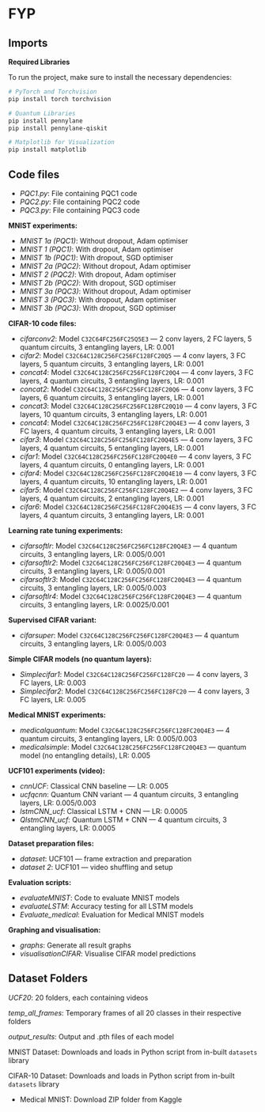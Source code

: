 # FYP
## Imports

**Required Libraries**

To run the project, make sure to install the necessary dependencies:

```bash
# PyTorch and Torchvision
pip install torch torchvision

# Quantum Libraries
pip install pennylane
pip install pennylane-qiskit

# Matplotlib for Visualization
pip install matplotlib
```

## Code files 
* _PQC1.py_: File containing PQC1 code  
* _PQC2.py_: File containing PQC2 code  
* _PQC3.py_: File containing PQC3 code  

**MNIST experiments:**    
* _MNIST 1a (PQC1)_: Without dropout, Adam optimiser  
* _MNIST 1 (PQC1)_: With dropout, Adam optimiser  
* _MNIST 1b (PQC1)_: With dropout, SGD optimiser
* _MNIST 2a (PQC2)_: Without dropout, Adam optimiser  
* _MNIST 2 (PQC2)_: With dropout, Adam optimiser  
* _MNIST 2b (PQC2)_: With dropout, SGD optimiser
* _MNIST 3a (PQC3)_: Without dropout, Adam optimiser  
* _MNIST 3 (PQC3)_: With dropout, Adam optimiser  
* _MNIST 3b (PQC3)_: With dropout, SGD optimiser  

**CIFAR-10 code files:**    
* _cifarconv2_: Model `C32C64FC256FC25Q5E3` — 2 conv layers, 2 FC layers, 5 quantum circuits, 3 entangling layers, LR: 0.001  
* _cifar2_: Model `C32C64C128C256FC256FC128FC20Q5` — 4 conv layers, 3 FC layers, 5 quantum circuits, 3 entangling layers, LR: 0.001  
* _concat4_: Model `C32C64C128C256FC256FC128FC20Q4` — 4 conv layers, 3 FC layers, 4 quantum circuits, 3 entangling layers, LR: 0.001  
* _concat2_: Model `C32C64C128C256FC256FC128FC20Q6` — 4 conv layers, 3 FC layers, 6 quantum circuits, 3 entangling layers, LR: 0.001  
* _concat3_: Model `C32C64C128C256FC256FC128FC20Q10` — 4 conv layers, 3 FC layers, 10 quantum circuits, 3 entangling layers, LR: 0.001  
* _concat4_: Model `C32C64C128C256FC256FC128FC20Q4E3` — 4 conv layers, 3 FC layers, 4 quantum circuits, 3 entangling layers, LR: 0.001  
* _cifar3_: Model `C32C64C128C256FC256FC128FC20Q4E5` — 4 conv layers, 3 FC layers, 4 quantum circuits, 5 entangling layers, LR: 0.001  
* _cifar1_: Model `C32C64C128C256FC256FC128FC20Q4E0` — 4 conv layers, 3 FC layers, 4 quantum circuits, 0 entangling layers, LR: 0.001  
* _cifar4_: Model `C32C64C128C256FC256FC128FC20Q4E10` — 4 conv layers, 3 FC layers, 4 quantum circuits, 10 entangling layers, LR: 0.001  
* _cifar5_: Model `C32C64C128C256FC256FC128FC20Q4E2` — 4 conv layers, 3 FC layers, 4 quantum circuits, 2 entangling layers, LR: 0.001  
* _cifar6_: Model `C32C64C128C256FC256FC128FC20Q4E3S` — 4 conv layers, 3 FC layers, 4 quantum circuits, 3 entangling layers, LR: 0.001  

**Learning rate tuning experiments:**  
* _cifarsoftlr_: Model `C32C64C128C256FC256FC128FC20Q4E3` — 4 quantum circuits, 3 entangling layers, LR: 0.005/0.001  
* _cifarsoftlr2_: Model `C32C64C128C256FC256FC128FC20Q4E3` — 4 quantum circuits, 3 entangling layers, LR: 0.005/0.001  
* _cifarsoftlr3_: Model `C32C64C128C256FC256FC128FC20Q4E3` — 4 quantum circuits, 3 entangling layers, LR: 0.005/0.003  
* _cifarsoftlr4_: Model `C32C64C128C256FC256FC128FC20Q4E3` — 4 quantum circuits, 3 entangling layers, LR: 0.0025/0.001  

**Supervised CIFAR variant:**  
* _cifarsuper_: Model `C32C64C128C256FC256FC128FC20Q4E3` — 4 quantum circuits, 3 entangling layers, LR: 0.005/0.003  

**Simple CIFAR models (no quantum layers):**  
* _Simplecifar1_: Model `C32C64C128C256FC256FC128FC20` — 4 conv layers, 3 FC layers, LR: 0.003  
* _Simplecifar2_: Model `C32C64C128C256FC256FC128FC20` — 4 conv layers, 3 FC layers, LR: 0.005  

**Medical MNIST experiments:**  
* _medicalquantum_: Model `C32C64C128C256FC256FC128FC20Q4E3` — 4 quantum circuits, 3 entangling layers, LR: 0.005/0.003  
* _medicalsimple_: Model `C32C64C128C256FC256FC128FC20Q4E3` — quantum model (no entangling details), LR: 0.005  

**UCF101 experiments (video):**  
* _cnnUCF_: Classical CNN baseline — LR: 0.005  
* _ucfqcnn_: Quantum CNN variant — 4 quantum circuits, 3 entangling layers, LR: 0.005/0.003  
* _lstmCNN_ucf_: Classical LSTM + CNN — LR: 0.0005  
* _QlstmCNN_ucf_: Quantum LSTM + CNN — 4 quantum circuits, 3 entangling layers, LR: 0.0005  

**Dataset preparation files:**  
* _dataset_: UCF101 — frame extraction and preparation  
* _dataset 2_: UCF101 — video shuffling and setup  

**Evaluation scripts:**  
* _evaluateMNIST_: Code to evaluate MNIST models  
* _evaluateLSTM_: Accuracy testing for all LSTM models  
* _Evaluate_medical_: Evaluation for Medical MNIST models  

**Graphing and visualisation:**  
* _graphs_: Generate all result graphs  
* _visualisationCIFAR_: Visualise CIFAR model predictions

## Dataset Folders
_UCF20_: 20 folders, each containing videos

_temp_all_frames_: Temporary frames of all 20 classes in their respective folders

_output_results_: Output and .pth files of each model

MNIST Dataset: Downloads and loads in Python script from in-built `datasets` library

CIFAR-10 Dataset: Downloads and loads in Python script from in-built `datasets` library

* Medical MNIST: Download ZIP folder from Kaggle
